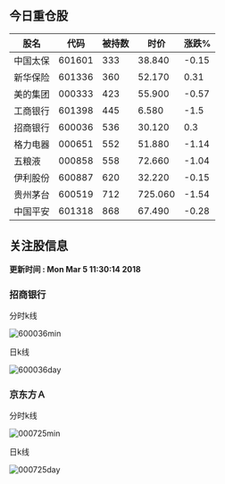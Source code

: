 
## 今日重仓股 

|股名|代码|被持数|时价|涨跌%|
|---|---|---|---|---|
|中国太保|601601|333|38.840|-0.15|
|新华保险|601336|360|52.170|0.31|
|美的集团|000333|423|55.900|-0.57|
|工商银行|601398|445|6.580|-1.5|
|招商银行|600036|536|30.120|0.3|
|格力电器|000651|552|51.880|-1.14|
|五粮液|000858|558|72.660|-1.04|
|伊利股份|600887|620|32.220|-0.15|
|贵州茅台|600519|712|725.060|-1.54|
|中国平安|601318|868|67.490|-0.28|

## 关注股信息
**更新时间 : Mon Mar  5 11:30:14 2018**
### 招商银行 
分时k线

![600036min](http://image.sinajs.cn/newchart/min/n/sh600036.gif)

日k线

![600036day](http://image.sinajs.cn/newchart/daily/n/sh600036.gif)

### 京东方Ａ 
分时k线

![000725min](http://image.sinajs.cn/newchart/min/n/sz000725.gif)

日k线

![000725day](http://image.sinajs.cn/newchart/daily/n/sz000725.gif)
